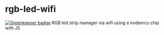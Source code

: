 # rgb-led-wifi

[![Greenkeeper badge](https://badges.greenkeeper.io/EmaSuriano/rgb-led-wifi.svg)](https://greenkeeper.io/)
RGB led strip manager via wifi using a nodemcu chip with J5
